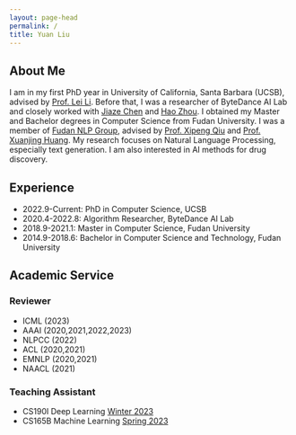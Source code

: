 ```yaml
---
layout: page-head
permalink: /
title: Yuan Liu
---
```


## About Me

I am in my first PhD year in University of California, Santa Barbara (UCSB), advised by [Prof. Lei Li](https://lileicc.github.io/).
Before that, I was a researcher of ByteDance AI Lab and closely worked with [Jiaze Chen](https://cn.linkedin.com/in/jiaze-chen-00ab2681) and [Hao Zhou](https://zhouh.github.io/).
I obtained my Master and Bachelor degrees in Computer Science from Fudan University. I was a member of [Fudan NLP Group](https://nlp.fudan.edu.cn/), advised by [Prof. Xipeng Qiu](https://xpqiu.github.io/en.html) and [Prof. Xuanjing Huang](https://nlp.fudan.edu.cn/28702/list.htm).
My research focuses on Natural Language Processing, especially text generation. I am also interested in AI methods for drug discovery.

## Experience

* 2022.9-Current: PhD in Computer Science, UCSB
* 2020.4-2022.8: Algorithm Researcher, ByteDance AI Lab
* 2018.9-2021.1: Master in Computer Science, Fudan University
* 2014.9-2018.6: Bachelor in Computer Science and Technology, Fudan University

## Academic Service
<!-- ## PC Member   -->
<!-- Program Committee Member -->
### Reviewer
* ICML (2023)
* AAAI (2020,2021,2022,2023)
* NLPCC (2022)
* ACL (2020,2021)
* EMNLP (2020,2021)
* NAACL (2021)

### Teaching Assistant
* CS190I Deep Learning [Winter 2023](https://sites.cs.ucsb.edu/~lilei/course/dl23w/)
* CS165B Machine Learning [Spring 2023](https://sites.cs.ucsb.edu/~xyan/classes/CS165B-2023spring/)
